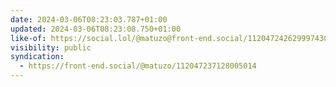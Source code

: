 ```yaml
---
date: 2024-03-06T08:23:03.787+01:00
updated: 2024-03-06T08:23:08.750+01:00
like-of: https://social.lol/@matuzo@front-end.social/112047242629997430
visibility: public
syndication:
  - https://front-end.social/@matuzo/112047237128005014
---
```


